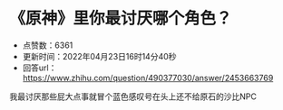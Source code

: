 # 《原神》里你最讨厌哪个角色？
- 点赞数：6361
- 更新时间：2022年04月23日16时14分40秒
- 回答url：https://www.zhihu.com/question/490377030/answer/2453663769
<body>
 <p data-pid="_pT0OwL5">我最讨厌那些屁大点事就冒个蓝色感叹号在头上还不给原石的沙比NPC</p>
</body>